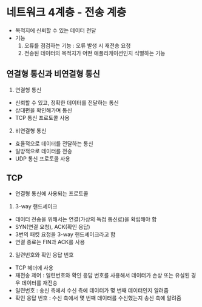 # 네트워크 4계층 - 전송 계층

- 목적지에 신뢰할 수 있는 데이터 전달
- 기능
  1. 오류를 점검하는 기능 : 오류 발생 시 재전송 요청
  2. 전송된 데이터의 목적지가 어떤 애플리케이션인지 식별하는 기능

## 연결형 통신과 비연결형 통신

1. 연결형 통신

- 신뢰할 수 있고, 정확한 데이터를 전달하는 통신
- 상대편을 확인해가며 통신
- TCP 통신 프로토콜 사용

2. 비연결형 통신

- 효율적으로 데이터를 전달하는 통신
- 일방적으로 데이터를 전송
- UDP 통신 프로토콜 사용

## TCP

- 연결형 통신에 사용되는 프로토콜

1. 3-way 핸드셰이크

- 데이터 전송을 위해서는 연결(가상의 독점 통신로)을 확립해야 함
- SYN(연결 요청), ACK(확인 응답)
- 3번의 패킷 요청을 3-way 핸드셰이크라고 함
- 연결 종료는 FIN과 ACK를 사용

2. 일련번호와 확인 응답 번호

- TCP 헤더에 사용
- 재전송 제어 : 일련번호와 확인 응답 번호를 사용해서 데이터가 손상 또는 유실된 경우 데이터를 재전송
- 일련번호 : 송신 측에서 수신 측에 데이터가 몇 번째 데이터인지 알려줌
- 확인 응답 번호 : 수신 측에서 몇 번째 데이터를 수신했는지 송신 측에 알려줌
